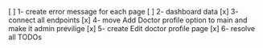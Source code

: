 [ ] 1- create error message for each page 
[ ] 2- dashboard data
[x] 3- connect all endpoints 
[x] 4- move Add Doctor profile option to main and make it admin previlige 
[x] 5- create Edit doctor profile page 
[x] 6- resolve all TODOs
